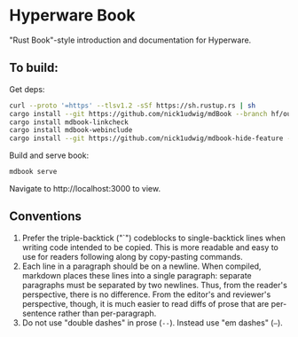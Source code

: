 # Hyperware Book

"Rust Book"-style introduction and documentation for Hyperware.

## To build:

Get deps:
```bash
curl --proto '=https' --tlsv1.2 -sSf https://sh.rustup.rs | sh
cargo install --git https://github.com/nick1udwig/mdBook --branch hf/output-single-md-file --locked mdbook
cargo install mdbook-linkcheck
cargo install mdbook-webinclude
cargo install --git https://github.com/nick1udwig/mdbook-hide-feature --locked
```

Build and serve book:
```bash
mdbook serve
```

Navigate to http://localhost:3000 to view.

## Conventions

1. Prefer the triple-backtick ("`") codeblocks to single-backtick lines when writing code intended to be copied.
   This is more readable and easy to use for readers following along by copy-pasting commands.
2. Each line in a paragraph should be on a newline.
   When compiled, markdown places these lines into a single paragraph: separate paragraphs must be separated by two newlines.
   Thus, from the reader's perspective, there is no difference.
   From the editor's and reviewer's perspective, though, it is much easier to read diffs of prose that are per-sentence rather than per-paragraph.
3. Do not use "double dashes" in prose (`--`).
   Instead use "em dashes" (`—`).
